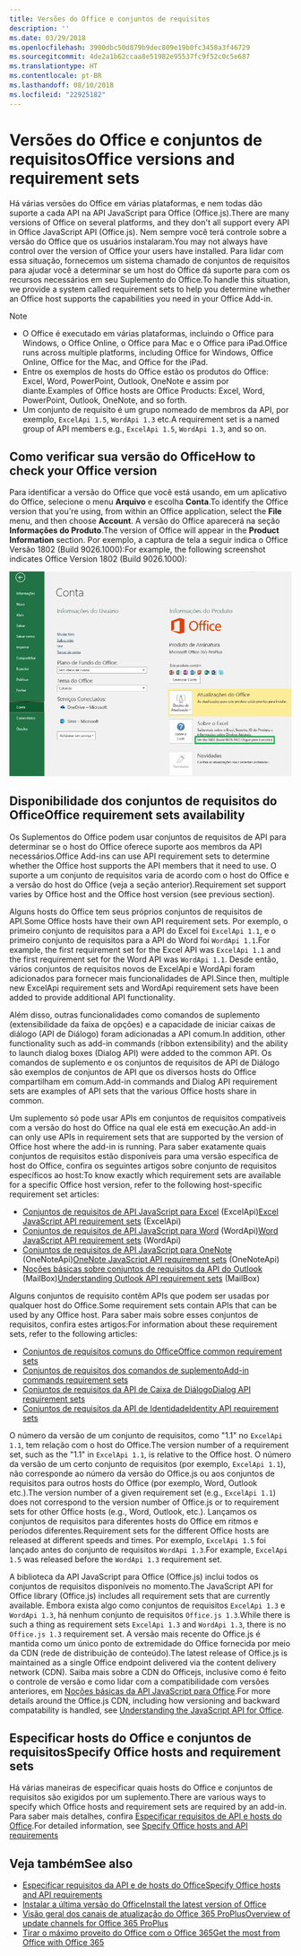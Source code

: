 ```yaml
---
title: Versões do Office e conjuntos de requisitos
description: ''
ms.date: 03/29/2018
ms.openlocfilehash: 3900dbc50d879b9dec809e19b0fc3458a3f46729
ms.sourcegitcommit: 4de2a1b62ccaa8e51982e95537fc9f52c0c5e687
ms.translationtype: HT
ms.contentlocale: pt-BR
ms.lasthandoff: 08/10/2018
ms.locfileid: "22925182"
---
```

# <a name="office-versions-and-requirement-sets"></a><span data-ttu-id="e6d78-102">Versões do Office e conjuntos de requisitos</span><span class="sxs-lookup"><span data-stu-id="e6d78-102">Office versions and requirement sets</span></span>

<span data-ttu-id="e6d78-103">Há várias versões do Office em várias plataformas, e nem todas dão suporte a cada API na API JavaScript para Office (Office.js).</span><span class="sxs-lookup"><span data-stu-id="e6d78-103">There are many versions of Office on several platforms, and they don't all support every API in Office JavaScript API (Office.js).</span></span> <span data-ttu-id="e6d78-104">Nem sempre você terá controle sobre a versão do Office que os usuários instalaram.</span><span class="sxs-lookup"><span data-stu-id="e6d78-104">You may not always have control over the version of Office your users have installed.</span></span>  <span data-ttu-id="e6d78-105">Para lidar com essa situação, fornecemos um sistema chamado de conjuntos de requisitos para ajudar você a determinar se um host do Office dá suporte para com os recursos necessários em seu Suplemento do Office.</span><span class="sxs-lookup"><span data-stu-id="e6d78-105">To handle this situation, we provide a system called requirement sets to help you determine whether an Office host supports the capabilities you need in your Office Add-in.</span></span> 

> [!NOTE]
> - <span data-ttu-id="e6d78-106">O Office é executado em várias plataformas, incluindo o Office para Windows, o Office Online, o Office para Mac e o Office para iPad.</span><span class="sxs-lookup"><span data-stu-id="e6d78-106">Office runs across multiple platforms, including Office for Windows, Office Online, Office for the Mac, and Office for the iPad.</span></span>  
> - <span data-ttu-id="e6d78-107">Entre os exemplos de hosts do Office estão os produtos do Office: Excel, Word, PowerPoint, Outlook, OneNote e assim por diante.</span><span class="sxs-lookup"><span data-stu-id="e6d78-107">Examples of Office hosts are Office Products: Excel, Word, PowerPoint, Outlook, OneNote, and so forth.</span></span>  
> - <span data-ttu-id="e6d78-108">Um conjunto de requisito é um grupo nomeado de membros da API, por exemplo, `ExcelApi 1.5`, `WordApi 1.3` etc.</span><span class="sxs-lookup"><span data-stu-id="e6d78-108">A requirement set is a named group of API members e.g., `ExcelApi 1.5`, `WordApi 1.3`, and so on.</span></span>  


## <a name="how-to-check-your-office-version"></a><span data-ttu-id="e6d78-109">Como verificar sua versão do Office</span><span class="sxs-lookup"><span data-stu-id="e6d78-109">How to check your Office version</span></span>

<span data-ttu-id="e6d78-110">Para identificar a versão do Office que você está usando, em um aplicativo do Office, selecione o menu **Arquivo** e escolha **Conta**.</span><span class="sxs-lookup"><span data-stu-id="e6d78-110">To identify the Office version that you're using, from within an Office application, select the **File** menu, and then choose **Account**.</span></span> <span data-ttu-id="e6d78-111">A versão do Office aparecerá na seção **Informações do Produto**.</span><span class="sxs-lookup"><span data-stu-id="e6d78-111">The version of Office will appear in the **Product Information** section.</span></span> <span data-ttu-id="e6d78-112">Por exemplo, a captura de tela a seguir indica o Office Versão 1802 (Build 9026.1000):</span><span class="sxs-lookup"><span data-stu-id="e6d78-112">For example, the following screenshot indicates Office Version 1802 (Build 9026.1000):</span></span>

![Verificar sua versão do Office](../images/office-version-number-ui.jpg)


## <a name="office-requirement-sets-availability"></a><span data-ttu-id="e6d78-114">Disponibilidade dos conjuntos de requisitos do Office</span><span class="sxs-lookup"><span data-stu-id="e6d78-114">Office requirement sets availability</span></span>

<span data-ttu-id="e6d78-115">Os Suplementos do Office podem usar conjuntos de requisitos de API para determinar se o host do Office oferece suporte aos membros da API necessários.</span><span class="sxs-lookup"><span data-stu-id="e6d78-115">Office Add-ins can use API requirement sets to determine whether the Office host supports the API members that it need to use.</span></span> <span data-ttu-id="e6d78-116">O suporte a um conjunto de requisitos varia de acordo com o host do Office e a versão do host do Office (veja a seção anterior).</span><span class="sxs-lookup"><span data-stu-id="e6d78-116">Requirement set support varies by Office host and the Office host version (see previous section).</span></span>

<span data-ttu-id="e6d78-117">Alguns hosts do Office tem seus próprios conjuntos de requisitos de API.</span><span class="sxs-lookup"><span data-stu-id="e6d78-117">Some Office hosts have their own API requirement sets.</span></span> <span data-ttu-id="e6d78-118">Por exemplo, o primeiro conjunto de requisitos para a API do Excel foi `ExcelApi 1.1`, e o primeiro conjunto de requisitos para a API do Word foi `WordApi 1.1`.</span><span class="sxs-lookup"><span data-stu-id="e6d78-118">For example, the first requirement set for the Excel API was `ExcelApi 1.1` and the first requirement set for the Word API was `WordApi 1.1`.</span></span> <span data-ttu-id="e6d78-119">Desde então, vários conjuntos de requisitos novos de ExcelApi e WordApi foram adicionados para fornecer mais funcionalidades de API.</span><span class="sxs-lookup"><span data-stu-id="e6d78-119">Since then, multiple new ExcelApi requirement sets and WordApi requirement sets have been added to provide additional API functionality.</span></span>

<span data-ttu-id="e6d78-120">Além disso, outras funcionalidades como comandos de suplemento (extensibilidade da faixa de opções) e a capacidade de iniciar caixas de diálogo (API de Diálogo) foram adicionadas a API comum.</span><span class="sxs-lookup"><span data-stu-id="e6d78-120">In addition, other functionality such as add-in commands (ribbon extensibility) and the ability to launch dialog boxes (Dialog API) were added to the common API.</span></span> <span data-ttu-id="e6d78-121">Os comandos de suplemento e os conjuntos de requisitos de API de Diálogo são exemplos de conjuntos de API que os diversos hosts do Office compartilham em comum.</span><span class="sxs-lookup"><span data-stu-id="e6d78-121">Add-in commands and Dialog API requirement sets are examples of API sets that the various Office hosts share in common.</span></span>

<span data-ttu-id="e6d78-122">Um suplemento só pode usar APIs em conjuntos de requisitos compatíveis com a versão do host do Office na qual ele está em execução.</span><span class="sxs-lookup"><span data-stu-id="e6d78-122">An add-in can only use APIs in requirement sets that are supported by the version of Office host where the add-in is running.</span></span> <span data-ttu-id="e6d78-123">Para saber exatamente quais conjuntos de requisitos estão disponíveis para uma versão específica de host do Office, confira os seguintes artigos sobre conjunto de requisitos específicos ao host:</span><span class="sxs-lookup"><span data-stu-id="e6d78-123">To know exactly which requirement sets are available for a specific Office host version, refer to the following host-specific requirement set articles:</span></span>

- <span data-ttu-id="e6d78-124">[Conjuntos de requisitos de API JavaScript para Excel](https://dev.office.com/reference/add-ins/requirement-sets/excel-api-requirement-sets?product=excel) (ExcelApi)</span><span class="sxs-lookup"><span data-stu-id="e6d78-124">[Excel JavaScript API requirement sets](https://dev.office.com/reference/add-ins/requirement-sets/excel-api-requirement-sets?product=excel) (ExcelApi)</span></span>
- <span data-ttu-id="e6d78-125">[Conjuntos de requisitos de API JavaScript para Word](https://dev.office.com/reference/add-ins/requirement-sets/word-api-requirement-sets) (WordApi)</span><span class="sxs-lookup"><span data-stu-id="e6d78-125">[Word JavaScript API requirement sets](https://dev.office.com/reference/add-ins/requirement-sets/word-api-requirement-sets) (WordApi)</span></span>
- <span data-ttu-id="e6d78-126">[Conjuntos de requisitos de API JavaScript para OneNote](https://dev.office.com/reference/add-ins/requirement-sets/onenote-api-requirement-sets) (OneNoteApi)</span><span class="sxs-lookup"><span data-stu-id="e6d78-126">[OneNote JavaScript API requirement sets](https://dev.office.com/reference/add-ins/requirement-sets/onenote-api-requirement-sets) (OneNoteApi)</span></span>
- <span data-ttu-id="e6d78-127">[Noções básicas sobre conjuntos de requisitos da API do Outlook](https://dev.office.com/reference/add-ins/outlook/tutorial-api-requirement-sets) (MailBox)</span><span class="sxs-lookup"><span data-stu-id="e6d78-127">[Understanding Outlook API requirement sets](https://dev.office.com/reference/add-ins/outlook/tutorial-api-requirement-sets) (MailBox)</span></span>

<span data-ttu-id="e6d78-128">Alguns conjuntos de requisito contêm APIs que podem ser usadas por qualquer host do Office.</span><span class="sxs-lookup"><span data-stu-id="e6d78-128">Some requirement sets contain APIs that can be used by any Office host.</span></span> <span data-ttu-id="e6d78-129">Para saber mais sobre esses conjuntos de requisitos, confira estes artigos:</span><span class="sxs-lookup"><span data-stu-id="e6d78-129">For information about these requirement sets, refer to the following articles:</span></span>

- [<span data-ttu-id="e6d78-130">Conjuntos de requisitos comuns do Office</span><span class="sxs-lookup"><span data-stu-id="e6d78-130">Office common requirement sets</span></span>](https://dev.office.com/reference/add-ins/requirement-sets/office-add-in-requirement-sets)
- [<span data-ttu-id="e6d78-131">Conjuntos de requisitos dos comandos de suplemento</span><span class="sxs-lookup"><span data-stu-id="e6d78-131">Add-in commands requirement sets</span></span>](https://dev.office.com/reference/add-ins/requirement-sets/add-in-commands-requirement-sets?product=excel)
- [<span data-ttu-id="e6d78-132">Conjuntos de requisitos da API de Caixa de Diálogo</span><span class="sxs-lookup"><span data-stu-id="e6d78-132">Dialog API requirement sets</span></span>](https://dev.office.com/reference/add-ins/requirement-sets/dialog-api-requirement-sets?product=excel)
- [<span data-ttu-id="e6d78-133">Conjuntos de requisitos da API de Identidade</span><span class="sxs-lookup"><span data-stu-id="e6d78-133">Identity API requirement sets</span></span>](https://dev.office.com/reference/add-ins/requirement-sets/identity-api-requirement-sets?product=excel)

<span data-ttu-id="e6d78-134">O número da versão de um conjunto de requisitos, como "1.1" no `ExcelApi 1.1`, tem relação com o host do Office.</span><span class="sxs-lookup"><span data-stu-id="e6d78-134">The version number of a requirement set, such as the "1.1" in `ExcelApi 1.1`, is relative to the Office host.</span></span> <span data-ttu-id="e6d78-135">O número da versão de um certo conjunto de requisitos (por exemplo, `ExcelApi 1.1`), não corresponde ao número da versão do Office.js ou aos conjuntos de requisitos para outros hosts do Office (por exemplo, Word, Outlook etc.).</span><span class="sxs-lookup"><span data-stu-id="e6d78-135">The version number of a given requirement set (e.g., `ExcelApi 1.1`) does not correspond to the version number of Office.js or to requirement sets for other Office hosts (e.g., Word, Outlook, etc.).</span></span>  <span data-ttu-id="e6d78-136">Lançamos os conjuntos de requisitos para diferentes hosts do Office em ritmos e períodos diferentes.</span><span class="sxs-lookup"><span data-stu-id="e6d78-136">Requirement sets for the different Office hosts are released at different speeds and times.</span></span> <span data-ttu-id="e6d78-137">Por exemplo, `ExcelApi 1.5` foi lançado antes do conjunto de requisitos `WordApi 1.3`.</span><span class="sxs-lookup"><span data-stu-id="e6d78-137">For example, `ExcelApi 1.5` was released before the `WordApi 1.3` requirement set.</span></span>

<span data-ttu-id="e6d78-138">A biblioteca da API JavaScript para Office (Office.js) inclui todos os conjuntos de requisitos disponíveis no momento.</span><span class="sxs-lookup"><span data-stu-id="e6d78-138">The JavaScript API for Office library (Office.js) includes all requirement sets that are currently available.</span></span> <span data-ttu-id="e6d78-139">Embora exista algo como conjuntos de requisitos `ExcelApi 1.3` e `WordApi 1.3`, há nenhum conjunto de requisitos `Office.js 1.3`.</span><span class="sxs-lookup"><span data-stu-id="e6d78-139">While there is such a thing as requirement sets `ExcelApi 1.3` and `WordApi 1.3`, there is no `Office.js 1.3` requirement set.</span></span> <span data-ttu-id="e6d78-140">A versão mais recente do Office.js é mantida como um único ponto de extremidade do Office fornecida por meio da CDN (rede de distribuição de conteúdo).</span><span class="sxs-lookup"><span data-stu-id="e6d78-140">The latest release of Office.js is maintained as a single Office endpoint delivered via the content delivery network (CDN).</span></span> <span data-ttu-id="e6d78-141">Saiba mais sobre a CDN do Officejs, inclusive como é feito o controle de versão e como lidar com a compatibilidade com versões anteriores, em [Noções básicas da API JavaScript para Office](https://docs.microsoft.com/office/dev/add-ins/develop/understanding-the-javascript-api-for-office).</span><span class="sxs-lookup"><span data-stu-id="e6d78-141">For more details around the Office.js CDN, including how versioning and backward compatability is handled, see [Understanding the JavaScript API for Office](https://docs.microsoft.com/office/dev/add-ins/develop/understanding-the-javascript-api-for-office).</span></span>

## <a name="specify-office-hosts-and-requirement-sets"></a><span data-ttu-id="e6d78-142">Especificar hosts do Office e conjuntos de requisitos</span><span class="sxs-lookup"><span data-stu-id="e6d78-142">Specify Office hosts and requirement sets</span></span>

<span data-ttu-id="e6d78-143">Há várias maneiras de especificar quais hosts do Office e conjuntos de requisitos são exigidos por um suplemento.</span><span class="sxs-lookup"><span data-stu-id="e6d78-143">There are various ways to specify which Office hosts and requirement sets are required by an add-in.</span></span>  <span data-ttu-id="e6d78-144">Para saber mais detalhes, confira [Especificar requisitos de API e hosts do Office](https://docs.microsoft.com/office/dev/add-ins/develop/specify-office-hosts-and-api-requirements).</span><span class="sxs-lookup"><span data-stu-id="e6d78-144">For detailed information, see [Specify Office hosts and API requirements](https://docs.microsoft.com/office/dev/add-ins/develop/specify-office-hosts-and-api-requirements)</span></span>


## <a name="see-also"></a><span data-ttu-id="e6d78-145">Veja também</span><span class="sxs-lookup"><span data-stu-id="e6d78-145">See also</span></span>

- [<span data-ttu-id="e6d78-146">Especificar requisitos da API e de hosts do Office</span><span class="sxs-lookup"><span data-stu-id="e6d78-146">Specify Office hosts and API requirements</span></span>](https://docs.microsoft.com/office/dev/add-ins/develop/specify-office-hosts-and-api-requirements)
- [<span data-ttu-id="e6d78-147">Instalar a última versão do Office</span><span class="sxs-lookup"><span data-stu-id="e6d78-147">Install the latest version of Office</span></span>](https://docs.microsoft.com/office/dev/add-ins/develop/install-latest-office-version)
- [<span data-ttu-id="e6d78-148">Visão geral dos canais de atualização do Office 365 ProPlus</span><span class="sxs-lookup"><span data-stu-id="e6d78-148">Overview of update channels for Office 365 ProPlus</span></span>](https://docs.microsoft.com/deployoffice/overview-of-update-channels-for-office-365-proplus)
- [<span data-ttu-id="e6d78-149">Tirar o máximo proveito do Office com o Office 365</span><span class="sxs-lookup"><span data-stu-id="e6d78-149">Get the most from Office with Office 365</span></span>](https://products.office.com/compare-all-microsoft-office-products?tab=2)
